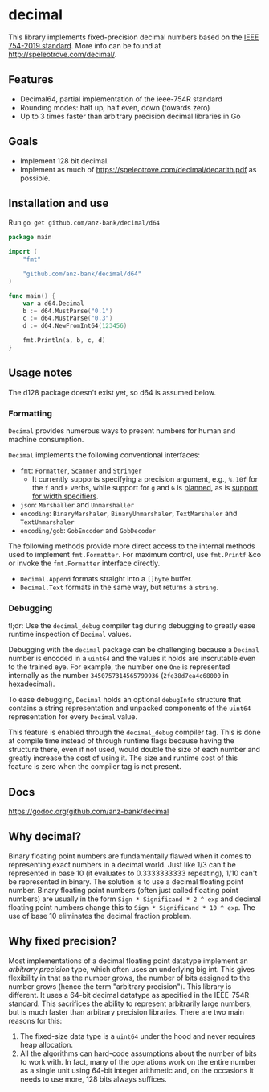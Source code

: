 # decimal

This library implements fixed-precision decimal numbers based on the [IEEE 754-2019 standard](https://ieeexplore.ieee.org/document/8766229).
More info can be found at <http://speleotrove.com/decimal/>.

## Features

- Decimal64, partial implementation of the ieee-754R standard
- Rounding modes: half up, half even, down (towards zero)
- Up to 3 times faster than arbitrary precision decimal libraries in Go

## Goals

- Implement 128 bit decimal.
- Implement as much of <https://speleotrove.com/decimal/decarith.pdf> as possible.

## Installation and use

Run `go get github.com/anz-bank/decimal/d64`

```go
package main

import (
	"fmt"

	"github.com/anz-bank/decimal/d64"
)

func main() {
	var a d64.Decimal
	b := d64.MustParse("0.1")
	c := d64.MustParse("0.3")
	d := d64.NewFromInt64(123456)

	fmt.Println(a, b, c, d)
}
```

## Usage notes

The d128 package doesn't exist yet, so d64 is assumed below.

### Formatting

`Decimal` provides numerous ways to present numbers for human and machine consumption.

`Decimal` implements the following conventional interfaces:

- `fmt`: `Formatter`, `Scanner` and `Stringer`
  - It currently supports specifying a precision argument, e.g., `%.10f` for the `f` and `F` verbs, while support for `g` and `G` is [planned](https://github.com/anz-bank/decimal/issues/72), as is [support for width specifiers](https://github.com/anz-bank/decimal/issues/72).
- `json`: `Marshaller` and `Unmarshaller`
- `encoding`: `BinaryMarshaler`, `BinaryUnmarshaler`, `TextMarshaler` and `TextUnmarshaler`
- `encoding/gob`: `GobEncoder` and `GobDecoder`

The following methods provide more direct access to the internal methods used to implement `fmt.Formatter`.
For maximum control, use `fmt.Printf` &co or invoke the `fmt.Formatter` interface directly.

- `Decimal.Append` formats straight into a `[]byte` buffer.
- `Decimal.Text` formats in the same way, but returns a `string`.

### Debugging

tl;dr: Use the `decimal_debug` compiler tag during debugging to greatly ease runtime inspection of `Decimal` values.

Debugging with the `decimal` package can be challenging because a `Decimal` number is encoded in a `uint64` and the values it holds are inscrutable even to the trained eye.
For example, the number one `One` is represented internally as the number `3450757314565799936` (`2fe38d7ea4c68000` in hexadecimal).

To ease debugging, `Decimal` holds an optional `debugInfo` structure that contains a string representation and unpacked components of the `uint64` representation for every `Decimal` value.

This feature is enabled through the `decimal_debug` compiler tag.
This is done at compile time instead of through runtime flags because having the structure there, even if not used, would double the size of each number and greatly increase the cost of using it.
The size and runtime cost of this feature is zero when the compiler tag is not present.

## Docs

<https://godoc.org/github.com/anz-bank/decimal>

## Why decimal?

Binary floating point numbers are fundamentally flawed when it comes to representing exact numbers in a decimal world.
Just like 1/3 can't be represented in base 10 (it evaluates to 0.3333333333 repeating), 1/10 can't be represented in binary.
The solution is to use a decimal floating point number.
Binary floating point numbers (often just called floating point numbers) are usually in the form `Sign * Significand * 2 ^ exp` and decimal floating point numbers change this to `Sign * Significand * 10 ^ exp`.
The use of base 10 eliminates the decimal fraction problem.

## Why fixed precision?

Most implementations of a decimal floating point datatype implement an *arbitrary precision* type, which often uses an underlying big int.
This gives flexibility in that as the number grows, the number of bits assigned to the number grows (hence the term "arbitrary precision").
This library is different.
It uses a 64-bit decimal datatype as specified in the IEEE-754R standard.
This sacrifices the ability to represent arbitrarily large numbers, but is much faster than arbitrary precision libraries.
There are two main reasons for this:

1. The fixed-size data type is a `uint64` under the hood and never requires heap allocation.
2. All the algorithms can hard-code assumptions about the number of bits to work with.
   In fact, many of the operations work on the entire number as a single unit
   using 64-bit integer arithmetic and, on the occasions it needs to use more,
   128 bits always suffices.

